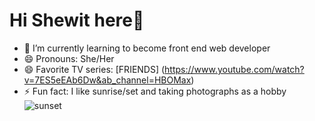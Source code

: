 # Hi Shewit here👋





- 🌱 I’m currently learning to become front end web developer
- 😄 Pronouns: She/Her
- 😄 Favorite TV series: [FRIENDS] (https://www.youtube.com/watch?v=7ES5eEAb6Dw&ab_channel=HBOMax)
- ⚡ Fun fact: I like sunrise/set and taking photographs as a hobby
![sunset](https://user-images.githubusercontent.com/89597132/131095413-34e48bd1-f94e-46a8-840a-ebf5e46cee88.JPG)


